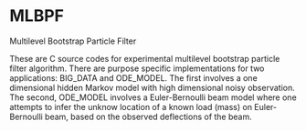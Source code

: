 # MLBPF
Multilevel Bootstrap Particle Filter

These are C source codes for experimental multilevel bootstrap particle filter algorithm. There are purpose specific implementations for two applications: BIG_DATA and ODE_MODEL. The first involves a one dimensional hidden Markov model with high dimensional noisy observation. The second, ODE_MODEL involves a Euler-Bernoulli beam model where one attempts to infer the unknow location of a known load (mass) on Euler-Bernoulli beam, based on the observed deflections of the beam.
